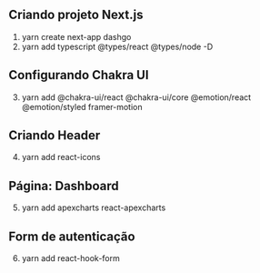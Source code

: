 ## Criando projeto Next.js
1. yarn create next-app dashgo
2. yarn add typescript @types/react @types/node -D

## Configurando Chakra UI
3. yarn add @chakra-ui/react @chakra-ui/core @emotion/react @emotion/styled framer-motion

## Criando Header
4. yarn add react-icons

## Página: Dashboard
5. yarn add apexcharts react-apexcharts

## Form de autenticação
6. yarn add react-hook-form